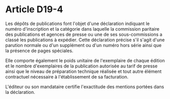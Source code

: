 # Article D19-4

Les dépôts de publications font l'objet d'une déclaration indiquant le numéro d'inscription et la catégorie dans laquelle la commission paritaire des publications et agences de presse ou une de ses sous-commissions a classé les publications à expédier. Cette déclaration précise s'il s'agit d'une parution normale ou d'un supplément ou d'un numéro hors série ainsi que la présence de pages spéciales.

Elle comporte également le poids unitaire de l'exemplaire de chaque édition et le nombre d'exemplaires de la publication autorisée au tarif de presse ainsi que le niveau de préparation technique réalisée et tout autre élément contractuel nécessaire à l'établissement de sa facturation.

L'éditeur ou son mandataire certifie l'exactitude des mentions portées dans la déclaration.